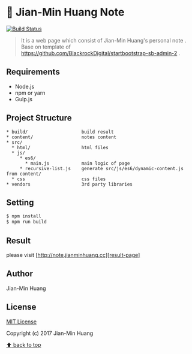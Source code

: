 # :notebook: Jian-Min Huang Note
[![Build Status](https://travis-ci.org/Jian-Min-Huang/Jian-Min-Huang-Note.svg?branch=master)](https://travis-ci.org/Jian-Min-Huang/Jian-Min-Huang-Note)

> It is a web page which consist of Jian-Min Huang's personal note .
> Base on template of https://github.com/BlackrockDigital/startbootstrap-sb-admin-2 .

## Requirements
* Node.js
* npm or yarn
* Gulp.js

## Project Structure
```
* build/                    build result
* content/                  notes content
* src/
  * html/                   html files
  * js/
     * es6/
       * main.js            main logic of page
     * recursive-list.js    generate src/js/es6/dynamic-content.js from content/
  * css                     css files
* vendors                   3rd party libraries
```

## Setting
```sh
$ npm install
$ npm run build
```

## Result
please visit [http://note.jianminhuang.cc][result-page]

## Author
Jian-Min Huang

## License
[MIT License][license-page]

Copyright (c) 2017 Jian-Min Huang

[:arrow_up: back to top][top-page]
  
[result-page]: <http://note.jianminhuang.cc>
[license-page]: <https://github.com/Jian-Min-Huang/quick-map-4-jean/blob/master/LICENSE>
[top-page]: <https://github.com/Jian-Min-Huang/quick-map-4-jean#quick-map-4-jean>
